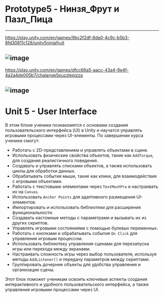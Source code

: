 # Prototype5 - Нинзя_Фрут и Пазл_Пица
---
https://play.unity.com/en/games/9bc2f2df-8da0-4c9c-b5b3-8fd30811c128/unity5ninjafruit

![image](https://github.com/user-attachments/assets/ff0cfb80-8234-4999-b1bf-e14cc6f04bf2)
---
https://play.unity.com/en/games/dfcc66a5-aacc-43a4-9e4f-4a2a4de005b7/chalange5puzzlepizza

![image](https://github.com/user-attachments/assets/ff00b0e9-4179-43f6-ac90-339de78b1e40)
---
# Unit 5 - User Interface

В этом блоке ученики познакомятся с основами создания пользовательского интерфейса (UI) в Unity и научатся управлять игровыми процессами через UI-элементы. По завершении курса ученики смогут:

- Работать с 2D-представлением и управлять объектами в сцене.
- Использовать физические свойства объектов, такие как `AddTorque`, для создания реалистичного поведения.
- Создавать и управлять списками объектов, а также использовать циклы для обработки данных.
- Обрабатывать события мыши, такие как клики, для взаимодействия с игровыми объектами.
- Работать с текстовыми элементами через `TextMeshPro` и настраивать их на `Canvas`.
- Использовать `Anchor Points` для адаптивного размещения UI-элементов.
- Импортировать и использовать библиотеки для расширения функциональности.
- Создавать кастомные методы с параметрами и вызывать их из других скриптов.
- Управлять игровыми состояниями с помощью булевых переменных.
- Работать с кнопками и обрабатывать события `On Click` для управления игровым процессом.
- Использовать библиотеку управления сценами для перезапуска игры или перехода между экранами.
- Настраивать сложность игры через выбор пользователя, используя методы `AddListener()` и передачу параметров между скриптами.
- Группировать дочерние объекты для удобства управления и организации сцены.

Этот блок поможет ученикам освоить ключевые аспекты создания интерактивного и удобного пользовательского интерфейса, а также управления игровыми процессами через UI.

